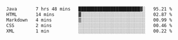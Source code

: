 <!--START_SECTION:waka-->

```txt
Java       7 hrs 48 mins   ███████████████████████▓░   95.21 %
HTML       14 mins         ▓░░░░░░░░░░░░░░░░░░░░░░░░   02.87 %
Markdown   4 mins          ▒░░░░░░░░░░░░░░░░░░░░░░░░   00.99 %
CSS        2 mins          ░░░░░░░░░░░░░░░░░░░░░░░░░   00.46 %
XML        1 min           ░░░░░░░░░░░░░░░░░░░░░░░░░   00.22 %
```

<!--END_SECTION:waka-->

